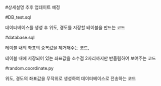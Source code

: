#상세설명 추후 업데이트 예정




#DB_test.sql


데이터베이스를 생성 후 위도, 경도를 저장할 테이블을 만드는 코드





#database.sql


테이블 내의 좌표의 중복값을 제거해주는 코드, 


테이블 내에 저장되어 있는 좌표값을 소수점 2자리까지만 반올림하여 보여주는 코드






 #random.coordinate.py

 
 위도, 경도의 좌표값을 무작위로 생성하여 데이터베이스로 전송하는 코드
 
